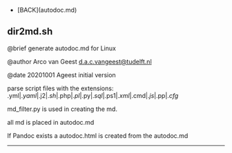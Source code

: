 - \[BACK\](autodoc.md)
## dir2md.sh

 @brief generate autodoc.md for Linux

 @author Arco van Geest <d.a.c.vangeest@tudelft.nl>

 @date 20201001 Ageest initial version


 parse script files with the extensions: .yml$|.yaml$|.j2$|.sh$|.php$|.pl$|.py$|.sql$|.ps1$|.xml$|.cmd$|.js$|.pp$|.cfg$

 md_filter.py is used in creating the md.

 all md is placed in autodoc.md


 If Pandoc exists a autodoc.html is created from the autodoc.md

___
